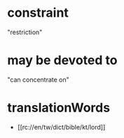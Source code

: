 # constraint

"restriction"

# may be devoted to

"can concentrate on"

# translationWords

* [[rc://en/tw/dict/bible/kt/lord]]